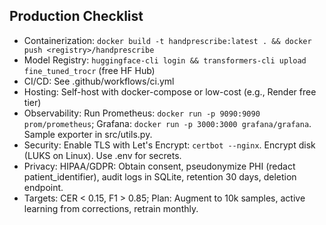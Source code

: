 ## Production Checklist
- Containerization: `docker build -t handprescribe:latest . && docker push <registry>/handprescribe`
- Model Registry: `huggingface-cli login && transformers-cli upload fine_tuned_trocr` (free HF Hub)
- CI/CD: See .github/workflows/ci.yml
- Hosting: Self-host with docker-compose or low-cost (e.g., Render free tier)
- Observability: Run Prometheus: `docker run -p 9090:9090 prom/prometheus`; Grafana: `docker run -p 3000:3000 grafana/grafana`. Sample exporter in src/utils.py.
- Security: Enable TLS with Let's Encrypt: `certbot --nginx`. Encrypt disk (LUKS on Linux). Use .env for secrets.
- Privacy: HIPAA/GDPR: Obtain consent, pseudonymize PHI (redact patient_identifier), audit logs in SQLite, retention 30 days, deletion endpoint.
- Targets: CER < 0.15, F1 > 0.85; Plan: Augment to 10k samples, active learning from corrections, retrain monthly.